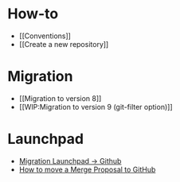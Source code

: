 # How-to
* [[Conventions]]
* [[Create a new repository]]

# Migration
* [[Migration to version 8]]
* [[WIP:Migration to version 9 (git-filter option)]]

# Launchpad
* [Migration Launchpad → Github](https://github.com/OCA/maintainers-tools/wiki/Migration-Launchpad-%E2%86%92-GitHub)
* [How to move a Merge Proposal to GitHub](https://github.com/OCA/maintainers-tools/wiki/How-to-move-a-Merge-Proposal-to-GitHub)